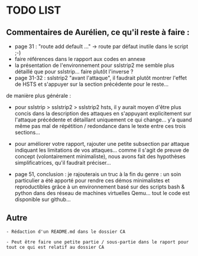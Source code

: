 # TODO LIST

## Commentaires de Aurélien, ce qu'il reste à faire :
* page 31 : "route add default ..." -> route par défaut inutile dans le script ;-)
* faire références dans le rapport aux codes en annexe
* la présentation de l'environnement pour sslstrip2 me semble plus détaillé que pour sslstrip... faire plutôt l'inverse ?
* page 31-32 : sslstrip2 "avant l'attaque", il faudrait plutôt montrer l'effet de HSTS et s'appuyer sur la section précédente pour le reste...

de manière plus générale :

* pour sslstrip > sslstrip2 > sslstrip2 hsts, il y aurait moyen d'être plus concis dans la description des attaques en s'appuyant explicitement sur l'attaque précédente et détaillant uniquement ce qui change... y'a quand même pas mal de répétition / redondance dans le texte entre ces trois sections...

* pour améliorer votre rapport, rajouter une petite subsection par attaque indiquant les limitations de vos attaques... comme il s'agit de preuve de concept (volontairement minimaliste), nous avons fait des hypothèses simplificatrices, qu'il faudrait préciser...

* page 51, conclusion : je rajouterais un truc à la fin du genre : un soin particulier a été apporté pour rendre ces démos minimalistes et reproductibles grâce à un environnement basé sur des scripts bash & python dans des réseau de machines virtuelles Qemu... tout le code est disponible sur github...

## Autre

    - Rédaction d'un README.md dans le dossier CA

    - Peut être faire une petite partie / sous-partie dans le raport pour tout ce qui est relatif au dossier CA
